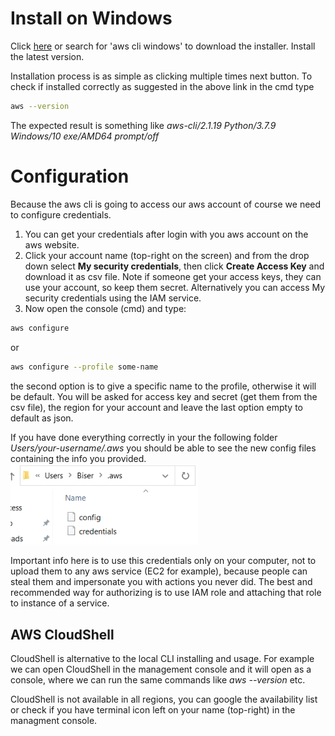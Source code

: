 # Install on Windows

Click [here](https://docs.aws.amazon.com/cli/latest/userguide/install-cliv2-windows.html) or search for 'aws cli windows' to download the installer. Install the latest version.

Installation process is as simple as clicking multiple times next button. To check if installed correctly as suggested in the above link in the cmd type

```bash
aws --version
```

The expected result is something like _aws-cli/2.1.19 Python/3.7.9 Windows/10 exe/AMD64 prompt/off_

# Configuration

Because the aws cli is going to access our aws account of course we need to configure credentials.

1. You can get your credentials after login with you aws account on the aws website.
2. Click your account name (top-right on the screen) and from the drop down select **My security credentials**, then click **Create Access Key** and download it as csv file. Note if someone get your access keys, they can use your account, so keep them secret. Alternatively you can access My security credentials using the IAM service.
3. Now open the console (cmd) and type:

```bash
aws configure
```

or

```bash
aws configure --profile some-name
```

the second option is to give a specific name to the profile, otherwise it will be default.
You will be asked for access key and secret (get them from the csv file), the region for your account and leave the last option empty to default as json.

If you have done everything correctly in your the following folder _Users/your-username/.aws_ you should be able to see the new config files containing the info you provided.
<img src="./pics/aws-folder.png" alt="drawing" width="300"/>

Important info here is to use this credentials only on your computer, not to upload them to any aws service (EC2 for example), because people can steal them and impersonate you with actions you never did. The best and recommended way for authorizing is to use IAM role and attaching that role to instance of a service.

## AWS CloudShell

CloudShell is alternative to the local CLI installing and usage. For example we can open CloudShell in the management console and it will open as a console, where we can run the same commands like _aws --version_ etc.

CloudShell is not available in all regions, you can google the availability list or check if you have terminal icon left on your name (top-right) in the managment console.
